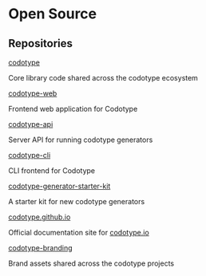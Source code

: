 # Open Source

## Repositories

[codotype](https://github.com/codotype/codotype)

Core library code shared across the codotype ecosystem

[codotype-web](https://github.com/codotype/codotype-web)

Frontend web application for Codotype

[codotype-api](https://github.com/codotype/codotype-api)

Server API for running codotype generators

[codotype-cli](https://github.com/codotype/codotype-cli)

CLI frontend for Codotype

[codotype-generator-starter-kit](https://github.com/codotype/codotype-generator-starter-kit)

A starter kit for new codotype generators

[codotype.github.io](https://github.com/codotype/codotype.github.io)

Official documentation site for [codotype.io](https://codotype.io)

[codotype-branding](https://github.com/codotype/codotype-branding)

Brand assets shared across the codotype projects
